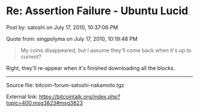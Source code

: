 # Re: Assertion Failure - Ubuntu Lucid

Post by: satoshi on July 17, 2010, 10:37:06 PM

Quote from: singpolyma on July 17, 2010, 10:19:48 PM

> My coins disappeared, but I assume they'll come back when it's up to current?

Right, they'll re-appear when it's finished downloading all the blocks.

---

Source file: bitcoin-forum-satoshi-nakamoto.tgz

External link: https://bitcointalk.org/index.php?topic=400.msg3823#msg3823
